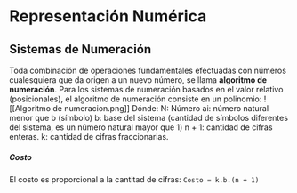 # Representación Numérica
## Sistemas de Numeración
Toda combinación de operaciones fundamentales efectuadas con números cualesquiera que da origen a un nuevo número, se llama **algoritmo de numeración**. Para los sistemas de numeración basados en el valor relativo (posicionales), el algoritmo de numeración consiste en un polinomio:
![[Algoritmo de numeracion.png]]
Dónde: 
	N: Número 
	ai: número natural menor que b (símbolo) 
	b: base del sistema (cantidad de símbolos diferentes del sistema, es un número natural mayor que 1) 
	n + 1: cantidad de cifras enteras. 
	k: cantidad de cifras fraccionarias.
##### Costo
El costo es proporcional a la cantitad de cifras: `Costo = k.b.(n + 1)`
